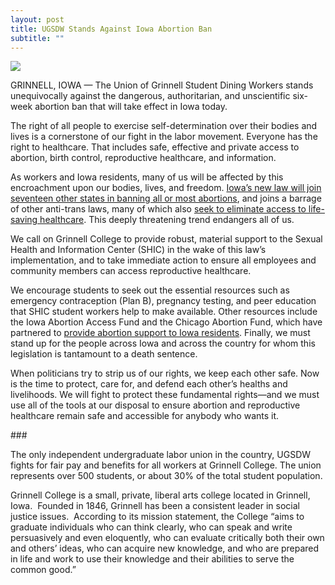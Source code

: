 ```yaml
---
layout: post
title: UGSDW Stands Against Iowa Abortion Ban
subtitle: ""
---
```

![](/assets/uploads/20181214.uniondirectaction.009.jpg)

GRINNELL, IOWA — The Union of Grinnell Student Dining Workers stands unequivocally against the dangerous, authoritarian, and unscientific six-week abortion ban that will take effect in Iowa today. 

The right of all people to exercise self-determination over their bodies and lives is a cornerstone of our fight in the labor movement. Everyone has the right to healthcare. That includes safe, effective and private access to abortion, birth control, reproductive healthcare, and information.

As workers and Iowa residents, many of us will be affected by this encroachment upon our bodies, lives, and freedom. [Iowa’s new law will join seventeen other states in banning all or most abortions](https://www.washingtonpost.com/nation/2024/07/26/iowa-abortion-ban-takes-effect/), and joins a barrage of other anti-trans laws, many of which also [seek to eliminate access to life-saving healthcare](https://translegislation.com/bills/2024/IA). This deeply threatening trend endangers all of us.

We call on Grinnell College to provide robust, material support to the Sexual Health and Information Center (SHIC) in the wake of this law’s implementation, and to take immediate action to ensure all employees and community members can access reproductive healthcare. 

We encourage students to seek out the essential resources such as emergency contraception (Plan B), pregnancy testing, and peer education that SHIC student workers help to make available. Other resources include the Iowa Abortion Access Fund and the Chicago Abortion Fund, which have partnered to [provide abortion support to Iowa residents](https://www.iowaabortionaccessfund.org/services/). Finally, we must stand up for the people across Iowa and across the country for whom this legislation is tantamount to a death sentence.

When politicians try to strip us of our rights, we keep each other safe. Now is the time to protect, care for, and defend each other’s healths and livelihoods. We will fight to protect these fundamental rights—and we must use all of the tools at our disposal to ensure abortion and reproductive healthcare remain safe and accessible for anybody who wants it.

\###

The only independent undergraduate labor union in the country, UGSDW fights for fair pay and benefits for all workers at Grinnell College. The union represents over 500 students, or about 30% of the total student population.

Grinnell College is a small, private, liberal arts college located in Grinnell, Iowa.  Founded in 1846, Grinnell has been a consistent leader in social justice issues.  According to its mission statement, the College “aims to graduate individuals who can think clearly, who can speak and write persuasively and even eloquently, who can evaluate critically both their own and others’ ideas, who can acquire new knowledge, and who are prepared in life and work to use their knowledge and their abilities to serve the common good.”